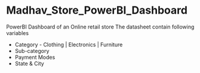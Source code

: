 # Madhav_Store_PowerBI_Dashboard
PowerBI Dashboard of an Online retail store
The datasheet contain following variables
* Category - Clothing | Electronics | Furniture
* Sub-category
* Payment Modes
* State & City

